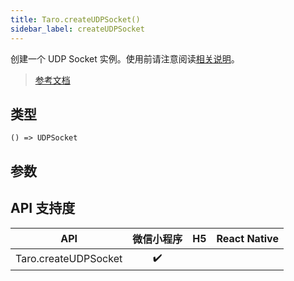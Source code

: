 ```yaml
---
title: Taro.createUDPSocket()
sidebar_label: createUDPSocket
---
```


创建一个 UDP Socket 实例。使用前请注意阅读[相关说明](https://developers.weixin.qq.com/miniprogram/dev/framework/ability/network.html)。

> [参考文档](https://developers.weixin.qq.com/miniprogram/dev/api/network/udp/wx.createUDPSocket.html)

## 类型

```tsx
() => UDPSocket
```

## 参数

## API 支持度

|         API          | 微信小程序 | H5 | React Native |
|:--------------------:|:-----:|:--:|:------------:|
| Taro.createUDPSocket |  ✔️   |    |              |
